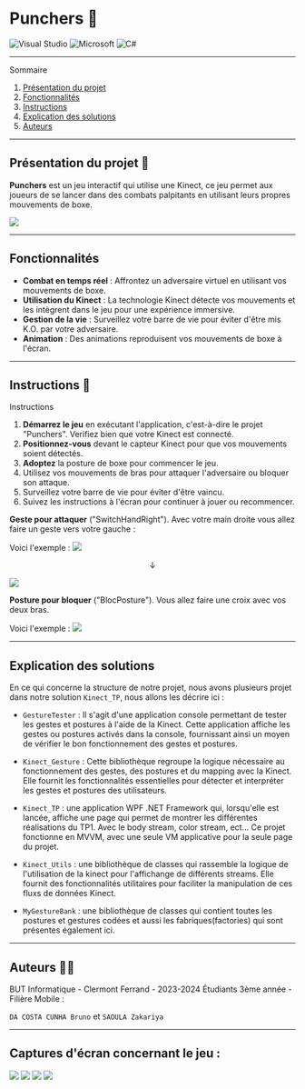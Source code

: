 # Punchers 🥊


![Visual Studio](https://img.shields.io/badge/Visual%20Studio-5C2D91.svg?style=for-the-badge&logo=visual-studio&logoColor=white)
![Microsoft](https://img.shields.io/badge/Microsoft-0078D4?style=for-the-badge&logo=microsoft&logoColor=white)
![C#](https://img.shields.io/badge/c%23-%23239120.svg?style=for-the-badge&logo=csharp&logoColor=white)



*******

Sommaire 
 1. [Présentation du projet](#presentation)
 2. [Fonctionnalités](#fonctionnalites)
 2. [Instructions](#instructions)
 3. [Explication des solutions](#solutions)
 4. [Auteurs](#auteurs)

*******
## Présentation du projet 🎉
<div id='presentation'/> 

**Punchers** est un jeu interactif qui utilise une Kinect, ce jeu permet aux joueurs de se lancer dans des combats palpitants en utilisant leurs propres mouvements de boxe.

![](./images/Boxe4.png)

*******

## Fonctionnalités
<div id='fonctionnalites'/> 

- **Combat en temps réel** : Affrontez un adversaire virtuel en utilisant vos mouvements de boxe.
- **Utilisation du Kinect** : La technologie Kinect détecte vos mouvements et les intègrent dans le jeu pour une expérience immersive.
- **Gestion de la vie** : Surveillez votre barre de vie pour éviter d'être mis K.O. par votre adversaire.
- **Animation** : Des animations reproduisent vos mouvements de boxe à l'écran.

*******

## Instructions 📃
<div id='instructions'/> 

Instructions
1. **Démarrez le jeu** en exécutant l'application, c'est-à-dire le projet "Punchers". Verifiez bien que votre Kinect est connecté.
2. **Positionnez-vous** devant le capteur Kinect pour que vos mouvements soient détectés.
3. **Adoptez** la posture de boxe pour commencer le jeu.
4. Utilisez vos mouvements de bras pour attaquer l'adversaire ou bloquer son attaque.
5. Surveillez votre barre de vie pour éviter d'être vaincu.
6. Suivez les instructions à l'écran pour continuer à jouer ou recommencer.

**Geste pour attaquer** ("SwitchHandRight"). Avec votre main droite vous allez faire un geste vers votre gauche :

Voici l'exemple :
![](./images/Boxe8.png)
<div align= center>
↓
</div>

![](./images/Boxe9.png)

**Posture pour bloquer** ("BlocPosture"). Vous allez faire une croix avec vos deux bras.

Voici l'exemple :
![](./images/Boxe2.png)



*******

## Explication des solutions
<div id='solutions'/> 

En ce qui concerne la structure de notre projet, nous avons plusieurs projet dans notre solution `Kinect_TP`, nous allons les décrire ici : 

- `GestureTester` : Il s'agit d'une application console permettant de tester les gestes et postures à l'aide de la Kinect. Cette application affiche les gestes ou postures activés dans la console, fournissant ainsi un moyen de vérifier le bon fonctionnement des gestes et postures.

- `Kinect_Gesture` : Cette bibliothèque regroupe la logique nécessaire au fonctionnement des gestes, des postures et du mapping avec la Kinect. Elle fournit les fonctionnalités essentielles pour détecter et interpréter les gestes et postures des utilisateurs.

- `Kinect_TP` : une application WPF .NET Framework qui, lorsqu'elle est lancée, affiche une page qui permet de montrer les différentes réalisations du TP1. Avec le body stream, color stream, ect... Ce projet fonctionne en MVVM, avec une seule VM applicative pour la seule page du projet. 

- `Kinect_Utils` : une bibliothèque de classes qui rassemble la logique de l'utilisation de la kinect pour l'affichange de différents streams. Elle fournit des fonctionnalités utilitaires pour faciliter la manipulation de ces fluxs de données Kinect.

- `MyGestureBank` : une bibliothèque de classes qui contient toutes les postures et gestures codées et aussi les fabriques(factories) qui sont présentes également ici.

*******


## Auteurs 🙋‍♂️
<div id='auteurs'/> 

BUT Informatique - Clermont Ferrand - 2023-2024
Étudiants 3ème année - Filière Mobile :
   
`DA COSTA CUNHA Bruno` et `SAOULA Zakariya`

*******

## Captures d'écran concernant le jeu :

![](./images/Boxe3.png)
![](./images/Boxe5.png)
![](./images/Boxe6.png)
![](./images/Boxe7.png)